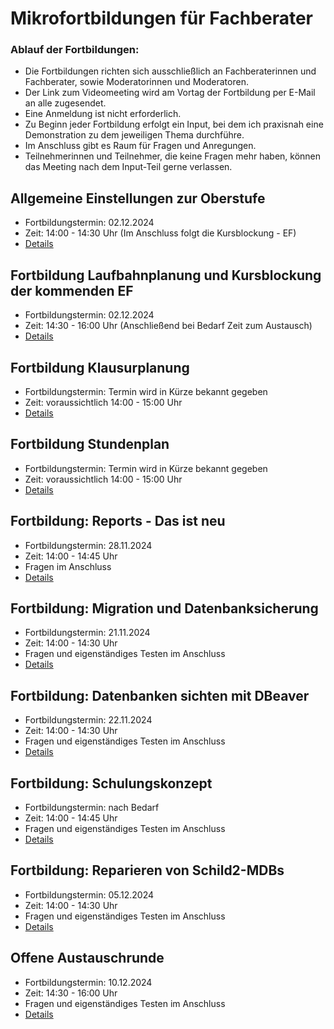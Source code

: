 # Mikrofortbildungen für Fachberater

### Ablauf der Fortbildungen:

+ Die Fortbildungen richten sich ausschließlich an Fachberaterinnen und Fachberater, sowie Moderatorinnen und Moderatoren. 
+ Der Link zum Videomeeting wird am Vortag der Fortbildung per E-Mail an alle zugesendet.
+ Eine Anmeldung ist nicht erforderlich.
+ Zu Beginn jeder Fortbildung erfolgt ein Input, bei dem ich praxisnah eine Demonstration zu dem jeweiligen Thema durchführe.
+ Im Anschluss gibt es Raum für Fragen und Anregungen.
+ Teilnehmerinnen und Teilnehmer, die keine Fragen mehr haben, können das Meeting nach dem Input-Teil gerne verlassen.


## Allgemeine Einstellungen zur Oberstufe
+ Fortbildungstermin: 02.12.2024 
+ Zeit: 14:00 - 14:30 Uhr (Im Anschluss folgt die Kursblockung - EF)
+ [Details](./GymnasialeOberstufeBasics/index.md)


## Fortbildung Laufbahnplanung und Kursblockung der kommenden EF
+ Fortbildungstermin: 02.12.2024
+ Zeit: 14:30 - 16:00 Uhr (Anschließend bei Bedarf Zeit zum Austausch) 
+ [Details](./EFBlockung/index.md)

## Fortbildung Klausurplanung
+ Fortbildungstermin: Termin wird in Kürze bekannt gegeben
+ Zeit: voraussichtlich 14:00 - 15:00 Uhr 
+ [Details](./Klausurblockung/index.md)

## Fortbildung Stundenplan 
+ Fortbildungstermin: Termin wird in Kürze bekannt gegeben
+ Zeit: voraussichtlich 14:00 - 15:00 Uhr 
+ [Details](./Stundenplan/index.md)


## Fortbildung: Reports - Das ist neu
+ Fortbildungstermin: 28.11.2024 
+ Zeit: 14:00 - 14:45 Uhr 
+ Fragen im Anschluss 
+ [Details](./Reports/index.md)

## Fortbildung: Migration und Datenbanksicherung
+ Fortbildungstermin: 21.11.2024 
+ Zeit: 14:00 - 14:30 Uhr 
+ Fragen und eigenständiges Testen im Anschluss
+ [Details](./MigrationSicherung/index.md)

## Fortbildung: Datenbanken sichten mit DBeaver
+ Fortbildungstermin: 22.11.2024 
+ Zeit: 14:00 - 14:30 Uhr 
+ Fragen und eigenständiges Testen im Anschluss
+ [Details](./DBeaver/index.md)

## Fortbildung: Schulungskonzept
+ Fortbildungstermin: nach Bedarf
+ Zeit: 14:00 - 14:45 Uhr 
+ Fragen und eigenständiges Testen im Anschluss
+ [Details](./Schulungskonzept/index.md)

## Fortbildung: Reparieren von Schild2-MDBs
+ Fortbildungstermin: 05.12.2024 
+ Zeit: 14:00 - 14:30 Uhr 
+ Fragen und eigenständiges Testen im Anschluss
+ [Details](./ReparaturMDB/index.md)

## Offene Austauschrunde
+ Fortbildungstermin: 10.12.2024 
+ Zeit: 14:30 - 16:00 Uhr 
+ Fragen und eigenständiges Testen im Anschluss
+ [Details](./Fragerunde/index.md)











